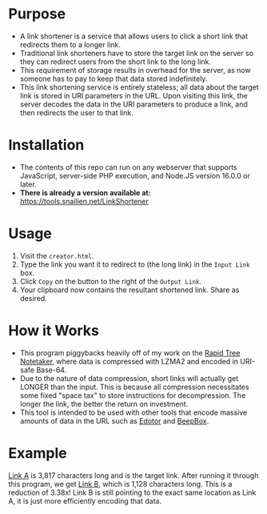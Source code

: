 # Purpose
 - A link shortener is a service that allows users to click a short link that redirects them to a longer link.
 - Traditional link shorteners have to store the target link on the server so they can redirect users from the short link to the long link.
 - This requirement of storage results in overhead for the server, as now someone has to pay to keep that data stored indefinitely.
 - This link shortening service is entirely stateless; all data about the target link is stored in URI parameters in the URL. Upon visiting this link, the server decodes the data in the URI parameters to produce a link, and then redirects the user to that link.

# Installation
 - The contents of this repo can run on any webserver that supports JavaScript, server-side PHP execution, and Node.JS version 16.0.0 or later.
 - **There is already a version available at:** https://tools.snailien.net/LinkShortener

# Usage
 1. Visit the `creator.html`.
 2. Type the link you want it to redirect to (the long link) in the `Input Link` box.
 3. Click `Copy` on the button to the right of the `Output Link`.
 4. Your clipboard now contains the resultant shortened link. Share as desired.

# How it Works
 - This program piggybacks heavily off of my work on the [Rapid Tree Notetaker](https://github.com/Snail51/Rapid-Tree-Note), where data is compressed with LZMA2 and encoded in URI-safe Base-64.
 - Due to the nature of data compression, short links will actually get LONGER than the input. This is because all compression necessitates some fixed "space tax" to store instructions for decompression. The longer the link, the better the return on investment.
 - This tool is intended to be used with other tools that encode massive amounts of data in the URL such as [Edotor](https://edotor.net/) and [BeepBox](https://www.beepbox.co/).

# Example
 [Link A](https://edotor.net/?engine=dot?engine=dot#%23%20Place%20the%20cursor%20inside%20%22graph%22%20to%20get%20some%20refactoring%20options%0A%0Adigraph%20%7B%0A%20%20%20%20root%20-%3E%20Combustion%0A%20%20%20%20root%20-%3E%20House%0A%20%20%20%20root%20-%3E%20Factory%0A%20%20%20%20root%20-%3E%20Nature%0A%20%20%20%20root%20-%3E%20Policy%0A%20%20%20%20root%20-%3E%20Infrastructure%0A%20%20%20%20Combustion%20-%3E%20Wood%0A%20%20%20%20Wood%20-%3E%20AdvWood%0A%20%20%20%20Combustion%20-%3E%20Coal%0A%20%20%20%20Coal%20-%3E%20AdvCoal%0A%20%20%20%20Coal%20-%3E%20Oil%0A%20%20%20%20Oil%20-%3E%20AdvOil%0A%20%20%20%20Oil%20-%3E%20NaturalGas%0A%20%20%20%20NaturalGas%20-%3E%20AdvGas%0A%20%20%20%20House%20-%3E%20Townhouse%0A%20%20%20%20Townhouse%20-%3E%20Apartment%0A%20%20%20%20NaturalGas%20-%3E%20Apartment%0A%20%20%20%20Oil%20-%3E%20Plastics%0A%20%20%20%20Infrastructure%20-%3E%20Recycling%0A%20%20%20%20Infrastructure%20-%3E%20Research1%0A%20%20%20%20Research1%20-%3E%20Research2%0A%20%20%20%20Factory%20-%3E%20Research2%0A%20%20%20%20Plastics%20-%3E%20Research2%0A%20%20%20%20Research2%20-%3E%20Research3%0A%20%20%20%20Electronics%20-%3E%20Research3%0A%20%20%20%20Recycling%20-%3E%20ChemicalRecycling%0A%20%20%20%20ChemicalRecycling%20-%3E%20EWasteRecycling%0A%20%20%20%20Plastics%20-%3E%20ChemicalRecycling%0A%20%20%20%20Electronics%20-%3E%20EWasteRecycling%0A%20%20%20%20Factory%20-%3E%20AdvFactory%0A%20%20%20%20AdvFactory%20-%3E%20OrganicFactory%0A%20%20%20%20AdvFactory%20-%3E%20Electronics%0A%20%20%20%20Nature%20-%3E%20Renewables%0A%20%20%20%20Factory%20-%3E%20Renewables%0A%20%20%20%20Renewables%20-%3E%20Wind%0A%20%20%20%20Wind%20-%3E%20LargeWind%0A%20%20%20%20LargeWind%20-%3E%20VerticalWind%0A%20%20%20%20Renewables%20-%3E%20Photovoltaics%0A%20%20%20%20Photovoltaics%20-%3E%20Solar%0A%20%20%20%20Solar%20-%3E%20ConcentratedSolar%0A%20%20%20%20Solar%20-%3E%20ModernSolar%0A%20%20%20%20Renewables%20-%3E%20Hydro%0A%20%20%20%20Hydro%20-%3E%20Dams%0A%20%20%20%20Hydro%20-%3E%20Wave%0A%20%20%20%20Electronics%20-%3E%20Wave%0A%20%20%20%20Renewables%20-%3E%20Geothermal%0A%20%20%20%20Geothermal%20-%3E%20DeepGeothermal%0A%20%20%20%20Infrastructure%20-%3E%20Nuclear%0A%20%20%20%20Electronics%20-%3E%20Nuclear%0A%20%20%20%20Nuclear%20-%3E%20Fission%0A%20%20%20%20Fission%20-%3E%20Uranium%0A%20%20%20%20Fission%20-%3E%20Thorium%0A%20%20%20%20Uranium%20-%3E%20Thorium%0A%20%20%20%20Nature%20-%3E%20Plants%0A%20%20%20%20Plants%20-%3E%20Trees%0A%20%20%20%20Plants%20-%3E%20PeatBog%0A%20%20%20%20Plants%20-%3E%20Biofuel%0A%20%20%20%20AdvOil%20-%3E%20Biofuel%0A%20%20%20%20Infrastructure%20-%3E%20DirectCarbonCapture%0A%20%20%20%20Electronics%20-%3E%20DirectCarbonCapture%0A%20%20%20%20Policy%20-%3E%20Subsidies%0A%20%20%20%20Policy%20-%3E%20Conservation%0A%20%20%20%20Conservation%20-%3E%20AquaticConservation%0A%20%20%20%20Policy%20-%3E%20Negawats%0A%20%20%20%20Infrastructure%20-%3E%20Distribution1%0A%20%20%20%20Distribution1%20-%3E%20Distribution2%0A%20%20%20%20Distribution2%20-%3E%20Distribution3%0A%20%20%20%20Plastics%20-%3E%20Distribution2%0A%20%20%20%20Electronics%20-%3E%20Distribution3%0A%20%20%20%20Trees%20-%3E%20Conservation%0A%20%20%20%20Biofuel%20-%3E%20OrganicFactory%0A%20%20%20%20Plastics%20-%3E%20VerticalWind%0A%20%20%20%20Plastics%20-%3E%20ModernSolar%0A%20%20%20%20Plants%20-%3E%20Algae%0A%20%20%20%20Nuclear%20-%3E%20Fusion%0A%20%20%20%20Fission%20-%3E%20Fusion%0A%20%20%20%20DirectCarbonCapture%20-%3E%20MethaneLandfill%0A%20%20%20%20Combustion%20-%3E%20Incineration%0A%20%20%20%20Recycling%20-%3E%20Incineration%0A%20%20%20%20Infrastructure%20-%3E%20ImprovedInsulation%0A%20%20%20%20House%20-%3E%20ImprovedInsulation%0A%20%20%20%20Oil%20-%3E%20ImprovedInsulation%0A%20%20%20%20Biofuel%20-%3E%20Corn%0A%20%20%20%20Biofuel%20-%3E%20Switchgrass%0A%20%20%20%20Rico%20-%3E%20Awesome%0A%20%20%20%20%0A%7D%0A) is 3,817 characters long and is the target link. After running it through this program, we get [Link B](https://tools.snailien.net/LinkShortener/unpack.php?enc=URI-B64&cmpr=LZMA2&data=3YCAgIJpjoCAgICAgID0va1gcTVP_53KII-eOPvXC8WQNzba83xcxPIL6QWA8bIaQ51rLD7-hYoarx_zbZj14uu0VARtddpygRCepQvwrzMv5H5nMZSjNzNJ_ViPA-tO0LUrWrPMXA2IIMg_EZYze7UKIoy9TlcLe4Ku-Pnb9fzma4uOknG5IZ8snT8McCyGtTj6sjx1awlniQ24PLM_uq4YB1_ciPvymBEercB6qwwDedyhDM9pUJe8sUxJ2PAfUJnoV0-_9zr0WnYqHACY4zmj6_-v8Dm5zY4OylfWSnidqeQYAkwfV_wc7Manr0TIllKbK4S9MiMKDNDbPmSUk97SXQg30bWGlXkN4CsdORsaBa84cRQjsU69Alw7vEVL_X8WmPI3-Fknsfxws9_BYCidDxCDPivvYiEYtuonXoWdseVo4XbDEoqtmCbWZMm_qj4TwUgwXpd3PNyFVeBDMYEFuiU6CiIxFuatVPy_kcEuDQj_v8YaJfZJiZAiwq5vinkeleFNKpWaU8pD7mVops57a7IhCtqPcEbxME3g6HKN06enrP4GVmAclFAVAYcBPJzSMWHlABpPitVES66NW0-1w-LbFdqsClOOtUUTHIykxi25e3S3wAUEvmy8kdZ1_8eqpXJ-MKg0V63pQpJlIpE1fP18t-QRw-8p5SvIwHwEzx-XX_eYJTNvf112BwxCTp3Il5fpnY1-LIomriNAf77SUVKf1tEaCMkZ2Yugzo28I2Z4pWss048nD6Fl318tbR8ZbcItgODr2CZWNXjgmXzayqCZbuuTtuonT3IUEb5kYoh0UhvlIvisVqRH5HBnYJDpEobPlrZ5gpYgntAAduMFiNJzIit5G23tMxx1LYZH6H8joqwbZtXspHtQYFPYhpGl-zVysDrEBf0Vw3zDIo_abVXGDV1dJ9S3ZaA7fCaPjRzGRd1UQWiIh-yAnui66LZFdGVcApnmH3KljUJiZoTKNSYmr_dKMCwtGaQmTEDvfJKHNpkwYDmj8ogwVoMvYHNG38Sxpc7Rw3Oor3-_ms-A), which is 1,128 characters long. This is a reduction of 3.38x! Link B is still pointing to the exact same location as Link A, it is just more efficiently encoding that data.
